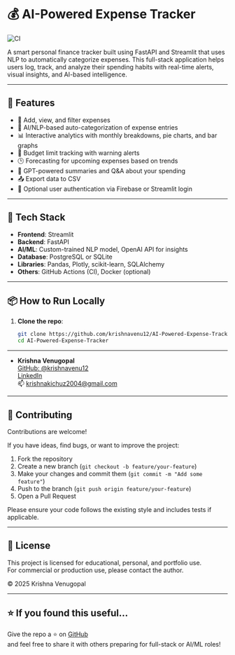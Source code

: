 # 💰 AI-Powered Expense Tracker

![CI](https://github.com/krishnavenu12/AI-Powered-Expense-Tracker/actions/workflows/test.yml/badge.svg)

A smart personal finance tracker built using FastAPI and Streamlit that uses NLP to automatically categorize expenses. This full-stack application helps users log, track, and analyze their spending habits with real-time alerts, visual insights, and AI-based intelligence.

---

## 🚀 Features

- 🧾 Add, view, and filter expenses
- 🧠 AI/NLP-based auto-categorization of expense entries
- 📊 Interactive analytics with monthly breakdowns, pie charts, and bar graphs
- 🔔 Budget limit tracking with warning alerts
- 🕒 Forecasting for upcoming expenses based on trends
- 💬 GPT-powered summaries and Q&A about your spending
- 📤 Export data to CSV
- 🔐 Optional user authentication via Firebase or Streamlit login

---

## 🧰 Tech Stack

- **Frontend**: Streamlit
- **Backend**: FastAPI
- **AI/ML**: Custom-trained NLP model, OpenAI API for insights
- **Database**: PostgreSQL or SQLite
- **Libraries**: Pandas, Plotly, scikit-learn, SQLAlchemy
- **Others**: GitHub Actions (CI), Docker (optional)

---

## 📦 How to Run Locally

1. **Clone the repo**:
   ```bash
   git clone https://github.com/krishnavenu12/AI-Powered-Expense-Tracker.git
   cd AI-Powered-Expense-Tracker

---

- **Krishna Venugopal**  
  [GitHub: @krishnavenu12](https://github.com/krishnavenu12)  
  [LinkedIn](https://www.linkedin.com/in/krishna-venugopal-9b073b267/)  
  📫 [krishnakichuz2004@gmail.com](mailto:krishnakichuz2004@gmail.com)

---

## 🤝 Contributing

Contributions are welcome!

If you have ideas, find bugs, or want to improve the project:

1. Fork the repository
2. Create a new branch (`git checkout -b feature/your-feature`)
3. Make your changes and commit them (`git commit -m "Add some feature"`)
4. Push to the branch (`git push origin feature/your-feature`)
5. Open a Pull Request

Please ensure your code follows the existing style and includes tests if applicable.

---

## 📄 License

This project is licensed for educational, personal, and portfolio use.  
For commercial or production use, please contact the author.

© 2025 Krishna Venugopal

---

## ⭐️ If you found this useful…

Give the repo a ⭐ on [GitHub](https://github.com/krishnavenu12/AI-Powered-Expense-Tracker)  
and feel free to share it with others preparing for full-stack or AI/ML roles!
